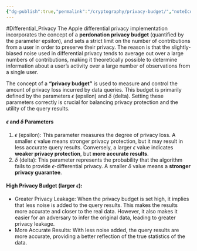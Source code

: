 ```yaml
---
{"dg-publish":true,"permalink":"/cryptography/privacy-budget/","noteIcon":"","created":"2024-06-25T10:16:25.392+08:00","updated":"2024-06-25T12:26:57.413+08:00"}
---
```


#Differential_Privacy 
The Apple differential privacy implementation incorporates the concept of a **perdonation privacy budget** (quantified by the parameter epsilon), and sets a strict limit on the number of contributions from a user in order to preserve their privacy. 
The reason is that the slightly-biased noise used in differential privacy tends to average out over a large numbers of contributions, making it theoretically possible to determine information about a user’s activity over a large number of observations from a single user.

The concept of a **“privacy budget”** is used to measure and control the amount of privacy loss incurred by data queries. This budget is primarily defined by the parameters $\epsilon$ (epsilon) and $\delta$ (delta). Setting these parameters correctly is crucial for balancing privacy protection and the utility of the query results.

#### $\epsilon$ and $\delta$ Parameters
1.	$\epsilon$ (epsilon): This parameter measures the degree of privacy loss. A smaller $\epsilon$ value means stronger privacy protection, but it may result in less accurate query results. Conversely, a larger $\epsilon$ value indicates **weaker privacy protection**, but **more accurate results**.
2.	$\delta$ (delta): This parameter represents the probability that the algorithm fails to provide $\epsilon$-differential privacy. A smaller $\delta$ value means a **stronger privacy guarantee**.
#### High Privacy Budget (larger $\epsilon$):
- Greater Privacy Leakage: When the privacy budget is set high, it implies that less noise is added to the query results. This makes the results more accurate and closer to the real data. However, it also makes it easier for an adversary to infer the original data, leading to greater privacy leakage.
- More Accurate Results: With less noise added, the query results are more accurate, providing a better reflection of the true statistics of the data.